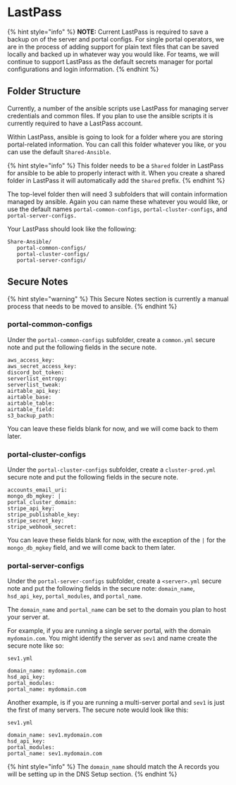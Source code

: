 # LastPass

{% hint style="info" %}
**NOTE:** Current LastPass is required to save a backup on of the server and portal configs. For single portal operators, we are in the process of adding support for plain text files that can be saved locally and backed up in whatever way you would like. For teams, we will continue to support LastPass as the default secrets manager for portal configurations and login information.&#x20;
{% endhint %}

## Folder Structure

Currently, a number of the ansible scripts use LastPass for managing server credentials and common files. If you plan to use the ansible scripts it is currently required to have a LastPass account.

Within LastPass, ansible is going to look for a folder where you are storing portal-related information. You can call this folder whatever you like, or you can use the default `Shared-Ansible`.

{% hint style="info" %}
This folder needs to be a `Shared` folder in LastPass for ansible to be able to properly interact with it. When you create a shared folder in LastPass it will automatically add the `Shared` prefix.
{% endhint %}

The top-level folder then will need 3 subfolders that will contain information managed by ansible. Again you can name these whatever you would like, or use the default names `portal-common-configs`, `portal-cluster-configs`, and `portal-server-configs.`

Your LastPass should look like the following:

```
Share-Ansible/
   portal-common-configs/
   portal-cluster-configs/
   portal-server-configs/
```

## Secure Notes

{% hint style="warning" %}
This Secure Notes section is currently a manual process that needs to be moved to ansible.
{% endhint %}

### portal-common-configs

Under the `portal-common-configs` subfolder, create a `common.yml` secure note and put the following fields in the secure note.

```
aws_access_key: 
aws_secret_access_key:
discord_bot_token:
serverlist_entropy: 
serverlist_tweak: 
airtable_api_key:
airtable_base:
airtable_table: 
airtable_field:
s3_backup_path:
```

You can leave these fields blank for now, and we will come back to them later.&#x20;

### portal-cluster-configs

Under the `portal-cluster-configs` subfolder, create a `cluster-prod.yml` secure note and put the following fields in the secure note.

```
accounts_email_uri: 
mongo_db_mgkey: |
portal_cluster_domain: 
stripe_api_key: 
stripe_publishable_key: 
stripe_secret_key: 
stripe_webhook_secret: 
```

You can leave these fields blank for now, with the exception of the `|` for the `mongo_db_mgkey` field, and we will come back to them later.&#x20;

### portal-server-configs

Under the `portal-server-configs` subfolder, create a `<server>.yml` secure note and put the following fields in the secure note: `domain_name`, `hsd_api_key`, `portal_modules`, and `portal_name`.&#x20;

The `domain_name` and `portal_name` can be set to the domain you plan to host your server at.&#x20;

For example, if you are running a single server portal, with the domain `mydomain.com`. You might identify the server as `sev1` and name create the secure note like so:

```
sev1.yml

domain_name: mydomain.com
hsd_api_key: 
portal_modules: 
portal_name: mydomain.com
```

Another example, is if you are running a multi-server portal and `sev1` is just the first of many servers. The secure note would look like this:

```
sev1.yml

domain_name: sev1.mydomain.com
hsd_api_key: 
portal_modules: 
portal_name: sev1.mydomain.com
```

{% hint style="info" %}
The `domain_name` should match the A records you will be setting up in the DNS Setup section.
{% endhint %}
